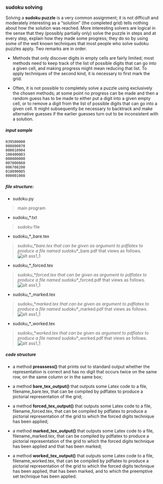 ### sudoku solving

Solving a **sudoku puzzle** is a very common assignment; it is not difficult and moderately interesting as a “solution” (the completed grid) tells nothing about how the solution was reached. More interesting solvers are logical in the sense that they (possibly partially only) solve the puzzle in steps and at every step, explain how they made some progress; they do so by using some of the well known techniques that most people who solve sudoku puzzles apply. Two remarks are in order.


* Methods that only discover digits in empty cells are fairly limited; most methods need to keep track of the list of possible digits that can go into a given cell, and making progress might mean reducing that list. To apply techniques of the second kind, it is necessary to first mark the grid.

* Often, it is not possible to completely solve a puzzle using exclusively the chosen methods; at some point no progress can be made and then a random guess has to be made to either put a digit into a given empty cell, or to remove a digit from the list of possible digits that can go into a given cell. It might subsequently be necessary to backtrack and make alternative guesses if the earlier guesses turn out to be inconsistent with a solution.

##### input sample
```
039500000
000800070
000010904
100400003
000000000
007000860
006708200
010090005
000001008
```

##### file structure:

- sudoku.py
>  main program

- sudoku_\*.txt
>  sudoku file

- sudoku_\*_bare.tex
>  sudoku_\*_bare.tex that can be given as argument to pdflatex to produce a file named sudoku_\*_bare.pdf that views as follows.
![alt ass1_1](https://github.com/mokomokoo/COMP9021-Principles-of-Programming-quizzes-and-assignments/blob/master/assignments/Assignment_2/bare.png)

- sudoku_\*_forced.tex
>  sudoku_\*_forced.tex that can be given as argument to pdflatex to produce a file named sudoku_\*_forced.pdf that views as follows.
![alt ass1_1](https://github.com/mokomokoo/COMP9021-Principles-of-Programming-quizzes-and-assignments/blob/master/assignments/Assignment_2/forced.png)

- sudoku_\*_marked.tex
>   sudoku_\*_marked.tex that can be given as argument to pdflatex to produce a file named sudoku_\*_marked.pdf that views as follows.
![alt ass1_1](https://github.com/mokomokoo/COMP9021-Principles-of-Programming-quizzes-and-assignments/blob/master/assignments/Assignment_2/marked.png)

- sudoku_\*_worked.tex
>   sudoku_\*_worked.tex that can be given as argument to pdflatex to produce a file named sudoku_\*_worked.pdf that views as follows.
![alt ass1_1](https://github.com/mokomokoo/COMP9021-Principles-of-Programming-quizzes-and-assignments/blob/master/assignments/Assignment_2/worked.png)



##### code structure

* a method **preassess()** that prints out to standard output whether the representation is correct and has no digit that occurs twice on the same row, on the same column or in the same box;

* a method **bare_tex_output()** that outputs some Latex code to a file, filename_bare.tex, that can be compiled by pdflatex to produce a pictorial representation of the grid;

* a method **forced_tex_output()** that outputs some Latex code to a file, filename_forced.tex, that can be compiled by pdflatex to produce a pictorial representation of the grid to which the forced digits technique has been applied;

* a method **marked_tex_output()** that outputs some Latex code to a file, filename_marked.tex, that can be compiled by pdflatex to produce a pictorial representation of the grid to which the forced digits technique has been applied and that has been marked;

* a method **worked_tex_output()** that outputs some Latex code to a file, filename_worked.tex, that can be compiled by pdflatex to produce a pictorial representation of the grid to which the forced digits technique has been applied, that has been marked, and to which the preemptive set technique has been applied.
